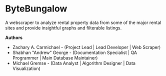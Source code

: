 # ByteBungalow
A webscraper to analyze rental property data from some of the major rental sites and provide insightful graphs and filterable listings.

__Authors__
* Zachary A. Carmichael - (Project Lead | Lead Developer | Web Scraper)
* Shabhan "Andrew" George - (Documentation Specialist | QA Programmer | Main Database Maintainer)
* Michael Gremse - (Data Analyst | Algorithm Designer | Data Visualization)
